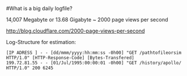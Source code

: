 #What is a big daily logfile?

14,007 Megabyte or 13.68 Gigabyte ~ 2000 page views per second

http://blog.cloudflare.com/2000-page-views-per-second

Log-Structure for estimation:
```
[IP ADRESS ] - - [dd/mmm/yyyy:hh:mm:ss -0h00] "GET /pathtofileorsim HTTP/1.0" [HTTP-Response-Code] [Bytes-Transfered]
199.72.81.55 - - [01/Jul/1995:00:00:01 -0h00] "GET /history/apollo/ HTTP/1.0" 200 6245
```
